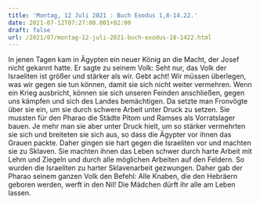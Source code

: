 ```yaml
---
title: 'Montag, 12 Juli 2021 : Buch Exodus 1,8-14.22.'
date: 2021-07-12T07:27:00.001+02:00
draft: false
url: /2021/07/montag-12-juli-2021-buch-exodus-18-1422.html
---
```


In jenen Tagen kam in Ägypten ein neuer König an die Macht, der Josef nicht gekannt hatte. Er sagte zu seinem Volk: Seht nur, das Volk der Israeliten ist größer und stärker als wir. Gebt acht! Wir müssen überlegen, was wir gegen sie tun können, damit sie sich nicht weiter vermehren. Wenn ein Krieg ausbricht, können sie sich unseren Feinden anschließen, gegen uns kämpfen und sich des Landes bemächtigen. Da setzte man Fronvögte über sie ein, um sie durch schwere Arbeit unter Druck zu setzen. Sie mussten für den Pharao die Städte Pitom und Ramses als Vorratslager bauen. Je mehr man sie aber unter Druck hielt, um so stärker vermehrten sie sich und breiteten sie sich aus, so dass die Ägypter vor ihnen das Grauen packte. Daher gingen sie hart gegen die Israeliten vor und machten sie zu Sklaven. Sie machten ihnen das Leben schwer durch harte Arbeit mit Lehm und Ziegeln und durch alle möglichen Arbeiten auf den Feldern. So wurden die Israeliten zu harter Sklavenarbeit gezwungen. Daher gab der Pharao seinem ganzen Volk den Befehl: Alle Knaben, die den Hebräern geboren werden, werft in den Nil! Die Mädchen dürft ihr alle am Leben lassen.